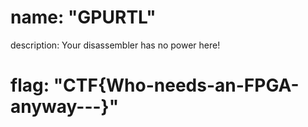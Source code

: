 # name: "GPURTL"

description: Your disassembler has no power here!

# flag: "CTF{Who-needs-an-FPGA-anyway---}"
